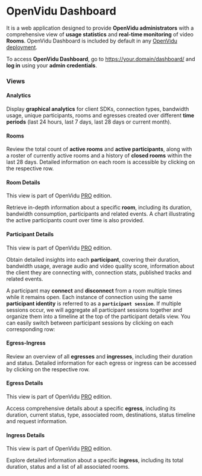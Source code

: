 # OpenVidu Dashboard

It is a web application designed to provide **OpenVidu administrators** with a comprehensive view of **usage statistics** and **real-time monitoring** of video **Rooms**. OpenVidu Dashboard is included by default in any [OpenVidu deployment](../../../deployment-types/).

To access **OpenVidu Dashboard**, go to https://your.domain/dashboard/ and **log in** using your **admin credentials**.

### Views

#### Analytics

Display **graphical analytics** for client SDKs, connection types, bandwidth usage, unique participants, rooms and egresses created over different **time periods** (last 24 hours, last 7 days, last 28 days or current month).

#### Rooms

Review the total count of **active rooms** and **active participants**, along with a roster of currently active rooms and a history of **closed rooms** within the last 28 days. Detailed information on each room is accessible by clicking on the respective row.

#### Room Details

This view is part of OpenVidu [PRO](/pricing/#openvidu-pro) edition.

Retrieve in-depth information about a specific **room**, including its duration, bandwidth consumption, participants and related events. A chart illustrating the active participants count over time is also provided.

#### Participant Details

This view is part of OpenVidu [PRO](/pricing/#openvidu-pro) edition.

Obtain detailed insights into each **participant**, covering their duration, bandwidth usage, average audio and video quality score, information about the client they are connecting with, connection stats, published tracks and related events.

A participant may **connect** and **disconnect** from a room multiple times while it remains open. Each instance of connection using the same **participant identity** is referred to as a **`participant session`**. If multiple sessions occur, we will aggregate all participant sessions together and organize them into a timeline at the top of the participant details view. You can easily switch between participant sessions by clicking on each corresponding row:

#### Egress-Ingress

Review an overview of all **egresses** and **ingresses**, including their duration and status. Detailed information for each egress or ingress can be accessed by clicking on the respective row.

#### Egress Details

This view is part of OpenVidu [PRO](/pricing/#openvidu-pro) edition.

Access comprehensive details about a specific **egress**, including its duration, current status, type, associated room, destinations, status timeline and request information.

#### Ingress Details

This view is part of OpenVidu [PRO](/pricing/#openvidu-pro) edition.

Explore detailed information about a specific **ingress**, including its total duration, status and a list of all associated rooms.
